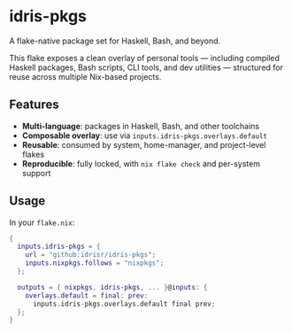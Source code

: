 # idris-pkgs

A flake-native package set for Haskell, Bash, and beyond.

This flake exposes a clean overlay of personal tools — including compiled Haskell packages, Bash scripts, CLI tools, and dev utilities — structured for reuse across multiple Nix-based projects.

## Features

- **Multi-language**: packages in Haskell, Bash, and other toolchains
- **Composable overlay**: use via `inputs.idris-pkgs.overlays.default`
- **Reusable**: consumed by system, home-manager, and project-level flakes
- **Reproducible**: fully locked, with `nix flake check` and per-system support

## Usage

In your `flake.nix`:

```nix
{
  inputs.idris-pkgs = {
    url = "github:idrisr/idris-pkgs";
    inputs.nixpkgs.follows = "nixpkgs";
  };

  outputs = { nixpkgs, idris-pkgs, ... }@inputs: {
    overlays.default = final: prev:
      inputs.idris-pkgs.overlays.default final prev;
  };
}
